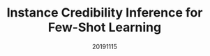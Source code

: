 ---
title: "Instance Credibility Inference for Few-Shot Learning"
date: 20191115
category: "vision"
author_list: "Yikai Wang, Chengming Xu, Chen Liu, Li Zhang, Yanwei Fu"
pub_in: "CVPR 2020"
pdf_url: "https://arxiv.org/abs/2003.11853"
code_url: "https://github.com/Yikai-Wang/ICI-FSL"
img_path1: "ICI.png"
---